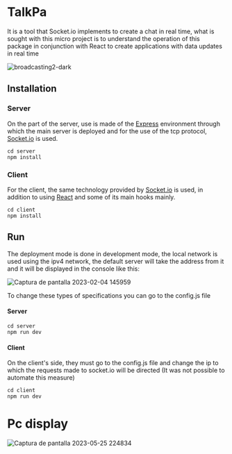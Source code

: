 # TalkPa
It is a tool that Socket.io implements to create a chat in real time, what is sought with this micro project is to understand the operation of this package in
conjunction with React to create applications with data updates in real time

![broadcasting2-dark](https://user-images.githubusercontent.com/111100025/216786694-ba2feb6e-43d1-4258-88a7-ffbf9ddd3a78.png)

## Installation 
### Server
On the part of the server, use is made of the [Express](https://expressjs.com/es/) environment through which the main server is deployed 
and for the use of the tcp protocol, [Socket.io](https://socket.io/) is used.

```terminal
cd server
npm install
```

### Client
For the client, the same technology provided by [Socket.io](https://socket.io/) is used, in addition to using [React](reactjs.org) and some of its main hooks mainly.


```terminal
cd client
npm install
```




## Run
The deployment mode is done in development mode, the local network is used using the ipv4 network, the default server will take the address 
from it and it will be displayed in the console like this:

![Captura de pantalla 2023-02-04 145959](https://user-images.githubusercontent.com/111100025/216787344-4536588e-0866-4c89-972b-b1f5e6a4c5ac.png)

To change these types of specifications you can go to the config.js file

#### Server
```terminal
cd server
npm run dev
```

#### Client
On the client's side, they must go to the config.js file and change the ip to which the requests made to socket.io will be directed 
(It was not possible to automate this measure)
```terminal
cd client
npm run dev
```

# Pc display
![Captura de pantalla 2023-05-25 224834](https://github.com/daliondev/TalkPa/assets/111100025/1116327f-446d-491d-9c87-0a84a703c787)



